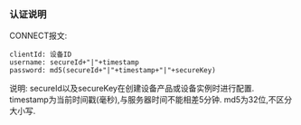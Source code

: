 ### 认证说明

CONNECT报文:

```text
clientId: 设备ID
username: secureId+"|"+timestamp
password: md5(secureId+"|"+timestamp+"|"+secureKey)
 ```

说明: secureId以及secureKey在创建设备产品或设备实例时进行配置.
timestamp为当前时间戳(毫秒),与服务器时间不能相差5分钟.
md5为32位,不区分大小写.